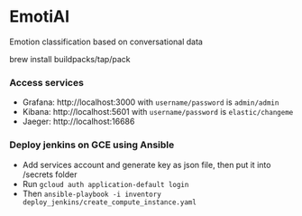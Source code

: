 # EmotiAI
Emotion classification based on conversational data

brew install buildpacks/tap/pack

### Access services
- Grafana: http://localhost:3000 with `username/password` is `admin/admin`
- Kibana: http://localhost:5601 with `username/password` is `elastic/changeme`
- Jaeger: http://localhost:16686

### Deploy jenkins on GCE using Ansible
- Add services account and generate key as json file, then put it into /secrets folder
- Run `gcloud auth application-default login`
- Then `ansible-playbook -i inventory deploy_jenkins/create_compute_instance.yaml`